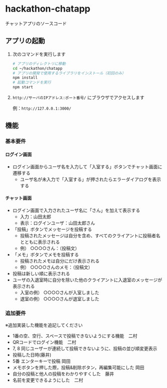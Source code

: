 hackathon-chatapp
====

チャットアプリのソースコード

## アプリの起動

1. 次のコマンドを実行します

    ```bash
    # アプリのディレクトリに移動
    cd ~/hackathon/chatapp
    # アプリの開発で使用するライブラリをインストール（初回のみ）
    npm install
    # 起動コマンドを実行
    npm start
    ```

2. `http://サーバのIPアドレス:ポート番号/` にブラウザでアクセスします

    例：`http://127.0.0.1:3000/`

## 機能

### 基本要件

#### ログイン画面

* ログイン画面からユーザ名を入力して「入室する」ボタンでチャット画面に遷移する
    * ユーザ名が未入力で「入室する」が押されたらエラーダイアログを表示する

#### チャット画面

* ログイン画面で入力されたユーザ名に「さん」を加えて表示する
    * 入力：山田太郎
    * 表示：ログインユーザ：山田太郎さん
* 「投稿」ボタンでメッセージを投稿する
    * 投稿されたメッセージは自分を含め、すべてのクライアントに投稿者名とともに表示される
    * 例） ○○○○さん：（投稿文）
* 「メモ」ボタンでメモを投稿する
    * 投稿されたメモは自分にだけ表示される
    * 例） ○○○○さんのメモ：（投稿文）
* 投稿は新しい順に表示される
* ユーザの入退室時に自分を除いた他のクライアントに入退室のメッセージが表示される
    * 入室の例） ○○○○さんが入室しました
    * 退室の例） ○○○○さんが退室しました

### 追加要件

※追加実装した機能を追記してください

* 1番の空、空行、スペースで投稿できないようにする機能　二村
* QRコードでログイン機能　二村
* 7, 8 同じユーザーが連続して投稿できないように、投稿の並び順変更表示
* 投稿した日時(藤井)
* 5番 エンターキーで投稿 岡田
* メモボタンを押した際，投稿&削除ボタン，再編集可能にした 岡田
* 自分の投稿と他人の投稿をわかりやすくした　藤井
* 名前を変更できるようにした　二村